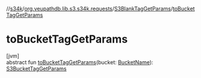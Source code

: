 //[s34k](../../../index.md)/[org.veupathdb.lib.s3.s34k.requests](../index.md)/[S3BlankTagGetParams](index.md)/[toBucketTagGetParams](to-bucket-tag-get-params.md)

# toBucketTagGetParams

[jvm]\
abstract fun [toBucketTagGetParams](to-bucket-tag-get-params.md)(bucket: [BucketName](../../org.veupathdb.lib.s3.s34k.fields/-bucket-name/index.md)): [S3BucketTagGetParams](../../org.veupathdb.lib.s3.s34k.requests.bucket/-s3-bucket-tag-get-params/index.md)
